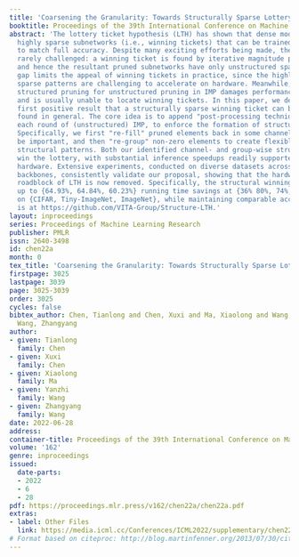 ```yaml
---
title: 'Coarsening the Granularity: Towards Structurally Sparse Lottery Tickets'
booktitle: Proceedings of the 39th International Conference on Machine Learning
abstract: 'The lottery ticket hypothesis (LTH) has shown that dense models contain
  highly sparse subnetworks (i.e., winning tickets) that can be trained in isolation
  to match full accuracy. Despite many exciting efforts being made, there is one "commonsense"
  rarely challenged: a winning ticket is found by iterative magnitude pruning (IMP)
  and hence the resultant pruned subnetworks have only unstructured sparsity. That
  gap limits the appeal of winning tickets in practice, since the highly irregular
  sparse patterns are challenging to accelerate on hardware. Meanwhile, directly substituting
  structured pruning for unstructured pruning in IMP damages performance more severely
  and is usually unable to locate winning tickets. In this paper, we demonstrate the
  first positive result that a structurally sparse winning ticket can be effectively
  found in general. The core idea is to append "post-processing techniques" after
  each round of (unstructured) IMP, to enforce the formation of structural sparsity.
  Specifically, we first "re-fill" pruned elements back in some channels deemed to
  be important, and then "re-group" non-zero elements to create flexible group-wise
  structural patterns. Both our identified channel- and group-wise structural subnetworks
  win the lottery, with substantial inference speedups readily supported by existing
  hardware. Extensive experiments, conducted on diverse datasets across multiple network
  backbones, consistently validate our proposal, showing that the hardware acceleration
  roadblock of LTH is now removed. Specifically, the structural winning tickets obtain
  up to {64.93%, 64.84%, 60.23%} running time savings at {36% 80%, 74%, 58%} sparsity
  on {CIFAR, Tiny-ImageNet, ImageNet}, while maintaining comparable accuracy. Code
  is at https://github.com/VITA-Group/Structure-LTH.'
layout: inproceedings
series: Proceedings of Machine Learning Research
publisher: PMLR
issn: 2640-3498
id: chen22a
month: 0
tex_title: 'Coarsening the Granularity: Towards Structurally Sparse Lottery Tickets'
firstpage: 3025
lastpage: 3039
page: 3025-3039
order: 3025
cycles: false
bibtex_author: Chen, Tianlong and Chen, Xuxi and Ma, Xiaolong and Wang, Yanzhi and
  Wang, Zhangyang
author:
- given: Tianlong
  family: Chen
- given: Xuxi
  family: Chen
- given: Xiaolong
  family: Ma
- given: Yanzhi
  family: Wang
- given: Zhangyang
  family: Wang
date: 2022-06-28
address:
container-title: Proceedings of the 39th International Conference on Machine Learning
volume: '162'
genre: inproceedings
issued:
  date-parts:
  - 2022
  - 6
  - 28
pdf: https://proceedings.mlr.press/v162/chen22a/chen22a.pdf
extras:
- label: Other Files
  link: https://media.icml.cc/Conferences/ICML2022/supplementary/chen22a-supp.zip
# Format based on citeproc: http://blog.martinfenner.org/2013/07/30/citeproc-yaml-for-bibliographies/
---
```

